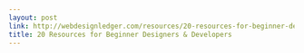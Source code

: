 ```yaml
---
layout: post
link: http://webdesignledger.com/resources/20-resources-for-beginner-designers-developers
title: 20 Resources for Beginner Designers & Developers
---
```

